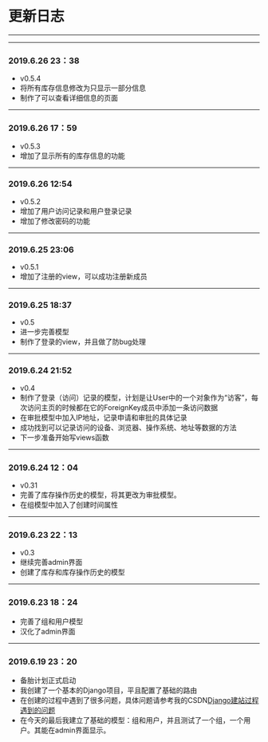 # 更新日志
---
---
### 2019.6.26 23：38
- v0.5.4
- 将所有库存信息修改为只显示一部分信息
- 制作了可以查看详细信息的页面
---
### 2019.6.26 17：59
- v0.5.3
- 增加了显示所有的库存信息的功能
---
### 2019.6.26 12:54
- v0.5.2
- 增加了用户访问记录和用户登录记录
- 增加了修改密码的功能
---
### 2019.6.25 23:06
- v0.5.1
- 增加了注册的view，可以成功注册新成员
---
### 2019.6.25 18:37
- v0.5
- 进一步完善模型
- 制作了登录的view，并且做了防bug处理
---
### 2019.6.24 21:52
- v0.4
- 制作了登录（访问）记录的模型，计划是让User中的一个对象作为“访客”，每次访问主页的时候都在它的ForeignKey成员中添加一条访问数据
- 在审批模型中加入IP地址，记录申请和审批的具体记录
- 成功找到可以记录访问的设备、浏览器、操作系统、地址等数据的方法
- 下一步准备开始写views函数
---
### 2019.6.24 12：04
- v0.31
- 完善了库存操作历史的模型，将其更改为审批模型。
- 在组模型中加入了创建时间属性
---
### 2019.6.23 22：13 
- v0.3
- 继续完善admin界面
- 创建了库存和库存操作历史的模型
---
### 2019.6.23 18：24
- 完善了组和用户模型
- 汉化了admin界面
---
### 2019.6.19 23：20

- 备胎计划正式启动
- 我创建了一个基本的Django项目，平且配置了基础的路由
- 在创建的过程中遇到了很多问题，具体问题请参考我的CSDN[Django建站过程遇到的问题](https://blog.csdn.net/weixin_43830248/article/details/92848903)
- 在今天的最后我建立了基础的模型：组和用户，并且测试了一个组，一个用户。其能在admin界面显示。
